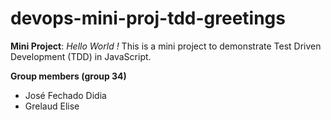 # devops-mini-proj-tdd-greetings
**Mini Project**: _Hello World !_
This is a mini project to demonstrate Test Driven Development (TDD) in JavaScript.

**Group members (group 34)**
- José Fechado Didia
- Grelaud Elise